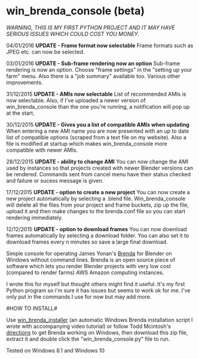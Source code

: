 # win_brenda_console (beta)

*WARNING, THIS IS MY FIRST PYTHON PROJECT AND IT MAY HAVE SERIOUS ISSUES WHICH COULD COST YOU MONEY.*

04/01/2016 **UPDATE - Frame format now selectable**
Frame formats such as JPEG etc. can now be selected.

03/01/2016 **UPDATE - Sub-frame rendering now an option**
Sub-frame rendering is now an option. Choose "frame settings" in the "setting up your farm" menu. Also there is a "job summary" available too. Various other improvements.

31/12/2015 **UPDATE - AMIs now selectable**
List of recommended AMIs is now selectable. Also, if I've uploaded a newer version of win_brenda_console than the one you're running, a notification will pop up at the start.

30/12/2015 **UPDATE - Gives you a list of compatible AMIs when updating**
When entering a new AMI name you are now presented with an up to date list of compatible options (scraped from a text file on my website). Also a file is modified at startup which makes win_brenda_console more compatible with newer AMIs.

28/12/2015 **UPDATE - ability to change AMI**
You can now change the AMI used by instances so that projects created with newer Blender versions can be rendered. Commands sent from cancel menu have their status checked and failure or sucess message is given.

17/12/2015 **UPDATE - option to create a new project**
You can now create a new project automatically by selecting a .blend file. Win_brenda_console will delete all the files from your project and frame buckets, zip up the file, upload it and then make changes to the brenda.conf file so you can start rendering immediately.

12/12/2015 **UPDATE - option to download frames**
You can now download frames automatically by selecting a download folder. You can also set it to download frames every n minutes so save a large final download.


Simple console for operating James Yonan's [Brenda](https://github.com/jamesyonan/brenda) for Blender on Windows without command lines. Brenda is an open source piece of software which lets you render Blender projects with very low cost (compared to render farms) AWS Amazon computing instances.

I wrote this for myself but thought others might find it useful. It's my first Python program so i'm sure it has issues but seems to work ok for me. I've only put in the commands I use for now but may add more.
 
#HOW TO INSTALL#

Use [win_brenda_installer](https://github.com/rider-rebooted/win_brenda_installer) (an automatic Windows Brenda installation script I wrote with accompanying video tutorial) or follow Todd Mcintosh's [directions](http://brendapro.com/forum/viewtopic.php?f=0&t=76&sid=e6bc8c5335e35bab0605da5a5a6f9965) to get Brenda working on Windows, then download this zip file, extract it and double click the "win_brenda_console.py" file to run.


Tested on Windows 8.1 and Windows 10


